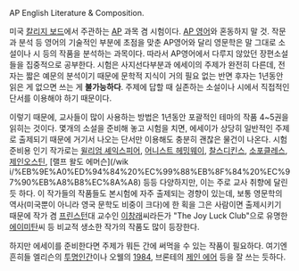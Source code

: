 AP English Literature & Composition.

미국 [칼리지 보드](%EC%B9%BC%EB%A6%AC%EC%A7%80%20%EB%B3%B4%EB%93%9C.md)에서 주관하는
[AP](AP.md) 과목 겸 시험이다. [AP 영어](AP%20%EC%98%81%EC%96%B4.md)와 혼동하지 말 것.
작문과 분석 등 영어의 기술적인 부분에 초점을 맞춘 AP영어와 달리 영문학은 말 그대로 소설이나 시 등의 작품을 분석하는 과목이다. 따라서
AP영어에서 다루지 않았던 장편소설들을 집중적으로 공부한다. 시험은 사지선다부분과 에세이의 주제가 완전히 다른데, 전자는 짧은 예문의
분석이기 때문에 문학적 지식이 거의 필요 없는 반면 후자는 1년동안 읽은 게 없으면 쓰는 게 **불가능하다**. 주제에 답할 때 실존하는
소설이나 시에서 직접적인 단서를 이용해야 하기 때문이다.

이렇기 때문에, 교사들이 많이 사용하는 방법은 1년동안 포괄적인 테마의 작품 4~5권을 읽히는 것이다. 몇개의 소설을 준비해 놓고 시험을
치면, 에세이가 상당히 일반적인 주제로 출제되기 때문에 거기서 나오는 단서만 이용해도 충분히 괜찮은 물건이 나온다. 시험준비용 인기 작가로는
[윌리엄 셰익스피어](%EC%9C%8C%EB%A6%AC%EC%97%84%20%EC%85%B0%EC%9D%B5%EC%8A%A4%ED%94%BC%EC%96%B4.md), [어니스트 헤밍웨이](%EC%96%B4%EB%8B%88%EC%8A%A4%ED%8A%B8%20%ED%97%A4%EB%B0%8D%EC%9B%A8%EC%9D%B4.md), [찰스디킨스](%EC%B0%B0%EC%8A%A4%20%EB%94%94%ED%82%A8%EC%8A%A4.md),
[소포클레스](%EC%86%8C%ED%8F%AC%ED%81%B4%EB%A0%88%EC%8A%A4.md), [제인오스틴](%EC%A0%9C%EC%9D%B8%20%EC%98%A4%EC%8A%A4%ED%8B%B4.md), [랠프 왈도 에머슨](/wik
i/%EB%9E%A0%ED%94%84%20%EC%99%88%EB%8F%84%20%EC%97%90%EB%A8%B8%EC%8A%A8) 등등
다양하지만, 이는 주로 교사 취향에 달린 듯 하다. 이 작가들의 작품들도 본시험에 자주 출제되는 경향이 있는데, 보통 영문학의 역사(미국뿐이
아니라 영국 문학도 비중이 크다)에 한 획을 그은 사람이면 출제시키기 때문에 작가 겸
[프린스턴](%ED%94%84%EB%A6%B0%EC%8A%A4%ED%84%B4.md)대 교수인
[이창래](%EC%9D%B4%EC%B0%BD%EB%9E%98.md)씨라든가 "The Joy Luck Club"으로 유명한 [에이미탄](%EC%97%90%EC%9D%B4%EB%AF%B8%20%ED%83%84.md)씨 등 비교적 생소한 작가의 작품도 많이 등장한다.

하지만 에세이를 준비한다면 주제가 뭐든 간에 써먹을 수 있는 작품이 필요하다. 여기엔 흔히들 엘리슨의
[투명인간](%ED%88%AC%EB%AA%85%EC%9D%B8%EA%B0%84.md)이나 오웰의 [1984](1984.md),
브론테의 [제인 에어](%EC%A0%9C%EC%9D%B8%20%EC%97%90%EC%96%B4.md) 등을 잘 쓰는 듯하다.

